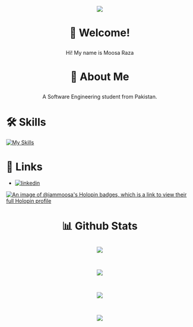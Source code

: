 <p align="center">
  <img src="https://i.pinimg.com/originals/e4/26/70/e426702edf874b181aced1e2fa5c6cde.gif">
</p>


# <p align="center">👋 Welcome! </p>

<p align="center"> Hi! My name is Moosa Raza</p>


# <p align="center">🚀 About Me </p>

<p align="center">A Software Engineering student from Pakistan.</p>



# 🛠 Skills
[![My Skills](https://skillicons.dev/icons?i=python,java,cpp,arduino,html,css,bootstrap,js,xd,figma,ae,ai&theme=dark&perline=9)](https://skillicons.dev)


# 🔗 Links

- [![linkedin](https://img.shields.io/badge/linkedin-0A66C2?style=for-the-badge&logo=linkedin&logoColor=white)](https://www.linkedin.com/in/moosa-raza-237ba8235/)

[![An image of @iammoosa's Holopin badges, which is a link to view their full Holopin profile](https://holopin.me/iammoosa)](https://holopin.io/@iammoosa)

#  <p align="center">📊 Github Stats</p>

<p align="center"><img align="center" src="https://github-readme-stats.vercel.app/api?username=IamMoosa&theme=dark"></p> </br>
<p align="center"><img align="center" src="https://github-readme-streak-stats.herokuapp.com/?user=IamMoosa&theme=dark"></p> </br>
<p align="center"><img align="center" src="https://github-readme-stats.vercel.app/api/top-langs/?username=IamMoosa&theme=dark"></p>  </br>
<p align="center"><img align="center" src="https://github-profile-summary-cards.vercel.app/api/cards/profile-details?username=IamMoosa&theme=monokai"></p>


#

